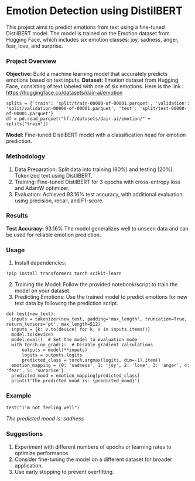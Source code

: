 # Emotion Detection using DistilBERT
This project aims to predict emotions from text using a fine-tuned DistilBERT model. The model is trained on the Emotion dataset from Hugging Face, which includes six emotion classes: joy, sadness, anger, fear, love, and surprise.
### Project Overview
**Objective:** Build a machine learning model that accurately predicts emotions based on text inputs.
**Dataset:** Emotion dataset from Hugging Face, consisting of text labeled with one of six emotions. Here is the link : https://huggingface.co/datasets/dair-ai/emotion
```
splits = {'train': 'split/train-00000-of-00001.parquet', 'validation': 'split/validation-00000-of-00001.parquet', 'test': 'split/test-00000-of-00001.parquet'}
df = pd.read_parquet("hf://datasets/dair-ai/emotion/" + splits["train"])

```

**Model:** Fine-tuned DistilBERT model with a classification head for emotion prediction.

### Methodology
1. Data Preparation: Split data into training (80%) and testing (20%).
Tokenized text using DistilBERT.
2. Training: Fine-tuned DistilBERT for 3 epochs with cross-entropy loss and AdamW optimizer.
3. Evaluation: Achieved 93.16% test accuracy, with additional evaluation using precision, recall, and F1-score.

### Results
**Test Accuracy:** 93.16%
The model generalizes well to unseen data and can be used for reliable emotion prediction.

### Usage
1. Install dependencies:
```
!pip install transformers torch scikit-learn
```
2. Training the Model:
Follow the provided notebook/script to train the model on your dataset.
3. Predicting Emotions:
Use the trained model to predict emotions for new text data by following the prediction script.
```
def test(new_text):
  inputs = tokenizer(new_text, padding='max_length', truncation=True, return_tensors='pt', max_length=512)
  inputs = {k: v.to(device) for k, v in inputs.items()}
  model.to(device)
  model.eval()  # Set the model to evaluation mode
  with torch.no_grad():  # Disable gradient calculations
      outputs = model(**inputs)
      logits = outputs.logits
      predicted_class = torch.argmax(logits, dim=-1).item()
  emotion_mapping = {0: 'sadness', 1: 'joy', 2: 'love', 3: 'anger', 4: 'fear', 5: 'surprise'}
  predicted_mood = emotion_mapping[predicted_class]
  print(f'The predicted mood is: {predicted_mood}')
```
### Example
```
test("I'm not feeling well")
```
*The predicted mood is: sadness*

### Suggestions
1. Experiment with different numbers of epochs or learning rates to optimize performance.
2. Consider fine-tuning the model on a different dataset for broader application.
3. Use early stopping to prevent overfitting.

